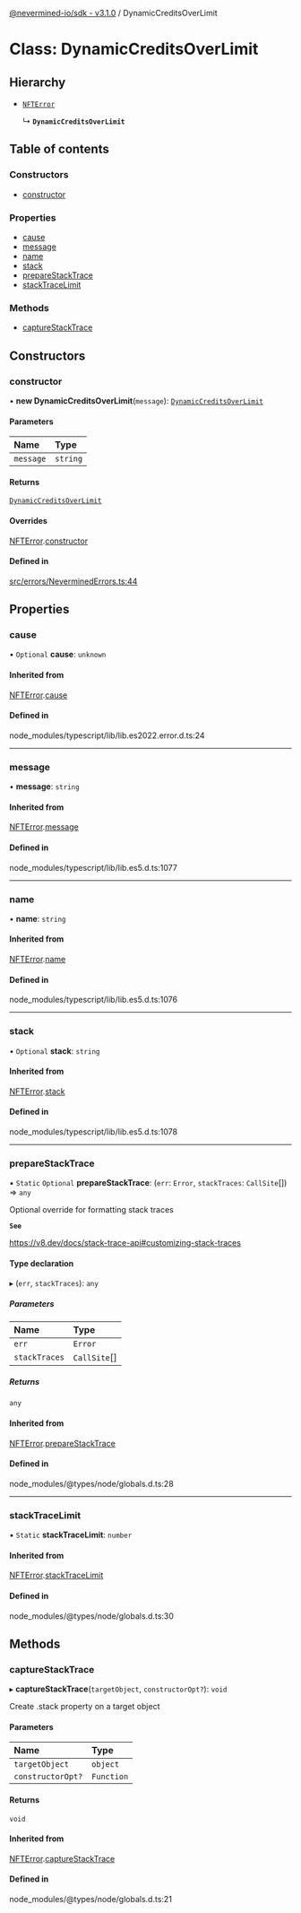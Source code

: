 [@nevermined-io/sdk - v3.1.0](../code-reference.md) / DynamicCreditsOverLimit

# Class: DynamicCreditsOverLimit

## Hierarchy

- [`NFTError`](NFTError.md)

  ↳ **`DynamicCreditsOverLimit`**

## Table of contents

### Constructors

- [constructor](DynamicCreditsOverLimit.md#constructor)

### Properties

- [cause](DynamicCreditsOverLimit.md#cause)
- [message](DynamicCreditsOverLimit.md#message)
- [name](DynamicCreditsOverLimit.md#name)
- [stack](DynamicCreditsOverLimit.md#stack)
- [prepareStackTrace](DynamicCreditsOverLimit.md#preparestacktrace)
- [stackTraceLimit](DynamicCreditsOverLimit.md#stacktracelimit)

### Methods

- [captureStackTrace](DynamicCreditsOverLimit.md#capturestacktrace)

## Constructors

### constructor

• **new DynamicCreditsOverLimit**(`message`): [`DynamicCreditsOverLimit`](DynamicCreditsOverLimit.md)

#### Parameters

| Name      | Type     |
| :-------- | :------- |
| `message` | `string` |

#### Returns

[`DynamicCreditsOverLimit`](DynamicCreditsOverLimit.md)

#### Overrides

[NFTError](NFTError.md).[constructor](NFTError.md#constructor)

#### Defined in

[src/errors/NeverminedErrors.ts:44](https://github.com/nevermined-io/sdk-js/blob/613e61d8e011d30fd229ab508635ef7f04ad97cb/src/errors/NeverminedErrors.ts#L44)

## Properties

### cause

• `Optional` **cause**: `unknown`

#### Inherited from

[NFTError](NFTError.md).[cause](NFTError.md#cause)

#### Defined in

node_modules/typescript/lib/lib.es2022.error.d.ts:24

---

### message

• **message**: `string`

#### Inherited from

[NFTError](NFTError.md).[message](NFTError.md#message)

#### Defined in

node_modules/typescript/lib/lib.es5.d.ts:1077

---

### name

• **name**: `string`

#### Inherited from

[NFTError](NFTError.md).[name](NFTError.md#name)

#### Defined in

node_modules/typescript/lib/lib.es5.d.ts:1076

---

### stack

• `Optional` **stack**: `string`

#### Inherited from

[NFTError](NFTError.md).[stack](NFTError.md#stack)

#### Defined in

node_modules/typescript/lib/lib.es5.d.ts:1078

---

### prepareStackTrace

▪ `Static` `Optional` **prepareStackTrace**: (`err`: `Error`, `stackTraces`: `CallSite`[]) => `any`

Optional override for formatting stack traces

**`See`**

https://v8.dev/docs/stack-trace-api#customizing-stack-traces

#### Type declaration

▸ (`err`, `stackTraces`): `any`

##### Parameters

| Name          | Type         |
| :------------ | :----------- |
| `err`         | `Error`      |
| `stackTraces` | `CallSite`[] |

##### Returns

`any`

#### Inherited from

[NFTError](NFTError.md).[prepareStackTrace](NFTError.md#preparestacktrace)

#### Defined in

node_modules/@types/node/globals.d.ts:28

---

### stackTraceLimit

▪ `Static` **stackTraceLimit**: `number`

#### Inherited from

[NFTError](NFTError.md).[stackTraceLimit](NFTError.md#stacktracelimit)

#### Defined in

node_modules/@types/node/globals.d.ts:30

## Methods

### captureStackTrace

▸ **captureStackTrace**(`targetObject`, `constructorOpt?`): `void`

Create .stack property on a target object

#### Parameters

| Name              | Type       |
| :---------------- | :--------- |
| `targetObject`    | `object`   |
| `constructorOpt?` | `Function` |

#### Returns

`void`

#### Inherited from

[NFTError](NFTError.md).[captureStackTrace](NFTError.md#capturestacktrace)

#### Defined in

node_modules/@types/node/globals.d.ts:21
